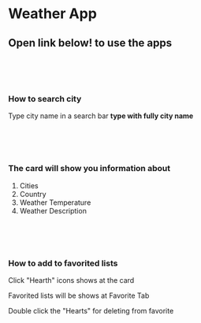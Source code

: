 # Weather App


<h2>Open link below! to use the apps</h2>
</br>
</br>
</br>
<h3>How to search city</h3>
<p>Type city name in a search bar <b>type with fully city name</b></p>
</br>
</br>
</br>
<h3>The card will show you information about</h3>
<ol>
    <li>Cities</li>
    <li>Country</li>
    <li>Weather Temperature</li>
    <li>Weather Description</li>
</ol>
</br>
</br>
</br>
<h3>How to add to favorited lists</h3>
<p>Click "Hearth" icons shows at the card</p>
<p>Favorited lists will be shows at Favorite Tab</p>
<p>Double click the "Hearts" for deleting from favorite</p>
